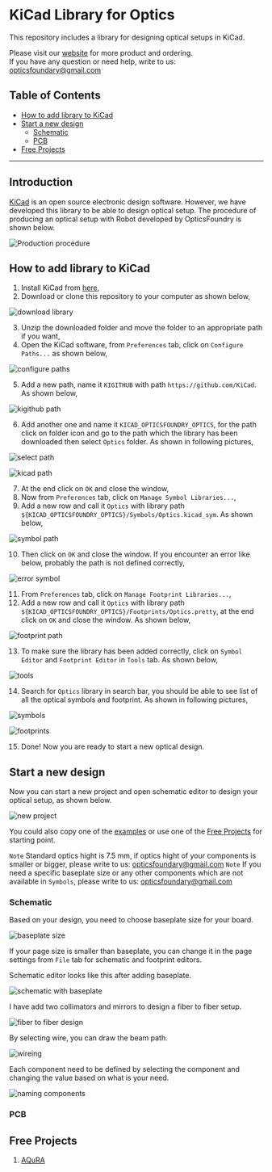 # KiCad Library for Optics

This repository includes a library for designing optical setups in KiCad.

Please visit our [website](https://www.opticsfoundry.com/) for more product and ordering.  
If you have any question or need help, write to us: opticsfoundary@gmail.com

## Table of Contents
- [How to add library to KiCad](#how-to-add-library-to-kiCad)
- [Start a new design](#start-a-new-design)
  - [Schematic](#schematic)
  - [PCB](#pcb)
- [Free Projects](#free-projects)

---

## Introduction

[KiCad](https://www.kicad.org/) is an open source electronic design software. However, we have developed this library to be able to design optical setup.
The procedure of producing an optical setup with Robot developed by OpticsFoundry is shown below.

![Production procedure](img/production-procedure.jpg)

## How to add library to KiCad

1. Install KiCad from [here](https://www.kicad.org/),
2. Download or clone this repository to your computer as shown below,

![download library](img/download-library.png)

3. Unzip the downloaded folder and move the folder to an appropriate path if you want,
4. Open the KiCad software, from `Preferences` tab, click on `Configure Paths...` as shown below,

![configure paths](img/configure-path.png)

5. Add a new path, name it `KIGITHUB` with path `https://github.com/KiCad`. As shown below,

![kigithub path](img/kigithub-path.png)

6. Add another one and name it `KICAD_OPTICSFOUNDRY_OPTICS`, for the path click on folder icon and go to the path which the library has been downloaded then select `Optics` folder. As shown in following pictures,

![select path](img/path-for-library.png)

![kicad path](img/kicad-library-path.png)

7. At the end click on `OK` and close the window,
8. Now from `Preferences` tab, click on `Manage Symbol Libraries...`,
9. Add a new row and call it `Optics` with library path `${KICAD_OPTICSFOUNDRY_OPTICS}/Symbols/Optics.kicad_sym`. As shown below,

![symbol path](img/symbol-library.png)

10. Then click on `OK` and close the window. If you encounter an error like below, probably the path is not defined correctly,

![error symbol](img/error.png)

11. From `Preferences` tab, click on `Manage Footprint Libraries...`,
12. Add a new row and call it `Optics` with library path `${KICAD_OPTICSFOUNDRY_OPTICS}/Footprints/Optics.pretty`, at the end click on `OK` and close the window. As shown below,

![footprint path](img/footprint-library.png)

13. To make sure the library has been added correctly, click on `Symbol Editor` and `Footprint Editor` in `Tools` tab. As shown below,

![tools](img/tools.png)

14. Search for `Optics` library in search bar, you should be able to see list of all the optical symbols and footprint. As shown in following pictures,

![symbols](img/symbol-items.png)

![footprints](img/footprint-items.png)

15. Done! Now you are ready to start a new optical design.

## Start a new design

Now you can start a new project and open schematic editor to design your optical setup, as shown below.

![new project](img/new-project.png)

You could also copy one of the [examples](https://github.com/opticsfoundary/Kicad-Library-Optics/tree/main/Examples/) or use one of the [Free Projects](#free-projects) for starting point.

`Note` Standard optics hight is 7.5 mm, if optics hight of your components is smaller or bigger, please write to us: opticsfoundary@gmail.com
`Note` If you need a specific baseplate size or any other components which are not available in `Symbols`, please write to us: opticsfoundary@gmail.com

### Schematic

Based on your design, you need to choose baseplate size for your board.

![baseplate size](img/add-baseplate.png)

If your page size is smaller than baseplate, you can change it in the page settings from `File` tab for schematic and footprint editors.

Schematic editor looks like this after adding baseplate.

![schematic with baseplate](img/schem-baseplate.png)

I have add two collimators and mirrors to design a fiber to fiber setup.

![fiber to fiber design](img/fiber-to-fiber.png)

By selecting wire, you can draw the beam path.

![wireing](img/wireing.png)

Each component need to be defined by selecting the component and changing the value based on what is your need.

![naming components](img/naming.png)

### PCB



## Free Projects
1. [AQuRA](https://github.com/opticsfoundary/AQuRA-KiCad-Design-GitHub/)
